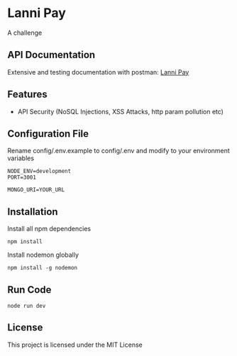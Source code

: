# Lanni Pay

A challenge

## API Documentation

Extensive and testing documentation with postman: [Lanni Pay](https://documenter.getpostman.com/view/9407876/UVsPR5k8)

## Features

- API Security (NoSQL Injections, XSS Attacks, http param pollution etc)

## Configuration File

Rename config/.env.example to config/.env and modify to your environment variables

```ENV
NODE_ENV=development
PORT=3001

MONGO_URI=YOUR_URL
```

## Installation

Install all npm dependencies

```console
npm install
```

Install nodemon globally

```console
npm install -g nodemon
```

## Run Code

```console
node run dev
```

## License

This project is licensed under the MIT License
